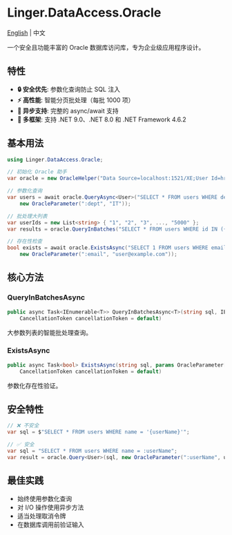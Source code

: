 # Linger.DataAccess.Oracle

[English](README.md) | 中文

一个安全且功能丰富的 Oracle 数据库访问库，专为企业级应用程序设计。

## 特性

- **🔒 安全优先**: 参数化查询防止 SQL 注入
- **⚡ 高性能**: 智能分页批处理（每批 1000 项）
- **🔄 异步支持**: 完整的 async/await 支持
- **🎯 多框架**: 支持 .NET 9.0、.NET 8.0 和 .NET Framework 4.6.2


## 基本用法

```csharp
using Linger.DataAccess.Oracle;

// 初始化 Oracle 助手
var oracle = new OracleHelper("Data Source=localhost:1521/XE;User Id=hr;Password=password;");

// 参数化查询
var users = await oracle.QueryAsync<User>("SELECT * FROM users WHERE department = :dept", 
    new OracleParameter(":dept", "IT"));

// 批处理大列表
var userIds = new List<string> { "1", "2", "3", ..., "5000" };
var results = oracle.QueryInBatches("SELECT * FROM users WHERE id IN ({0})", userIds);

// 存在性检查
bool exists = await oracle.ExistsAsync("SELECT 1 FROM users WHERE email = :email",
    new OracleParameter(":email", "user@example.com"));
```

## 核心方法

### QueryInBatchesAsync
```csharp
public async Task<IEnumerable<T>> QueryInBatchesAsync<T>(string sql, IEnumerable<string> parameters, 
    CancellationToken cancellationToken = default)
```
大参数列表的智能批处理查询。

### ExistsAsync
```csharp
public async Task<bool> ExistsAsync(string sql, params OracleParameter[] parameters, 
    CancellationToken cancellationToken = default)
```
参数化存在性验证。

## 安全特性

```csharp
// ❌ 不安全
var sql = $"SELECT * FROM users WHERE name = '{userName}'";

// ✅ 安全
var sql = "SELECT * FROM users WHERE name = :userName";
var result = oracle.Query<User>(sql, new OracleParameter(":userName", userName));
```

## 最佳实践

- 始终使用参数化查询
- 对 I/O 操作使用异步方法
- 适当处理取消令牌
- 在数据库调用前验证输入
